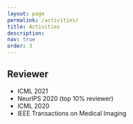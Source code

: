 ```yaml
---
layout: page
permalink: /activities/
title: Activities
description: 
nav: true
order: 3
---
```


## Reviewer

- ICML 2021
- NeurIPS 2020 (top 10% reviewer)
- ICML 2020
- IEEE Transactions on Medical Imaging

